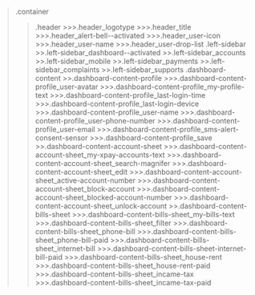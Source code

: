 >.container 
  >>.header
    >>>.header_logotype
    >>>.header_title
    >>>.header_alert-bell--activated
    >>>.header_user-icon
    >>>.header_user-name
    >>>.header_user-drop-list
  >.left-sidebar
    >>.left-sidebar_dashboard--activated
    >>.left-sidebar_accounts
    >>.left-sidebar_mobile
    >>.left-sidebar_payments
    >>.left-sidebar_complaints
    >>.left-sidebar_supports
  >.dashboard-content
    >>.dashboard-content-profile
      >>>.dashboard-content-profile_user-avatar
      >>>.dashboard-content-profile_my-profile-text
      >>>.dashboard-content-profile_last-login-time
      >>>.dashboard-content-profile_last-login-device 
      >>>.dashboard-content-profile_user-name
      >>>.dashboard-content-profile_user-phone-number
      >>>.dashboard-content-profile_user-email
      >>>.dashboard-content-profile_sms-alert-consent-sensor
      >>>.dashboard-content-profile_save
    >>.dashboard-content-account-sheet
      >>>.dashboard-content-account-sheet_my-xpay-accounts-text
      >>>.dashboard-content-account-sheet_search-magnifer
      >>>.dashboard-content-account-sheet_edit
      >>>.dashboard-content-account-sheet_active-account-number
      >>>.dashboard-content-account-sheet_block-account
      >>>.dashboard-content-account-sheet_blocked-account-number
      >>>.dashboard-content-account-sheet_unlock-account
    >>.dashboard-content-bills-sheet
      >>>.dashboard-content-bills-sheet_my-bills-text
      >>>.dashboard-content-bills-sheet_filter
      >>>.dashboard-content-bills-sheet_phone-bill
      >>>.dashboard-content-bills-sheet_phone-bill-paid 
      >>>.dashboard-content-bills-sheet_internet-bill 
      >>>.dashboard-content-bills-sheet-internet-bill-paid 
      >>>.dashboard-content-bills-sheet_house-rent 
      >>>.dashboard-content-bills-sheet_house-rent-paid 
      >>>.dashboard-content-bills-sheet_incame-tax 
      >>>.dashboard-content-bills-sheet_incame-tax-paid
